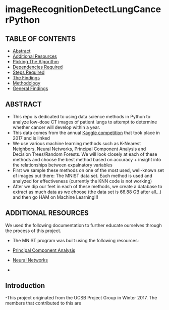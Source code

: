 # imageRecognitionDetectLungCancerPython

## TABLE OF CONTENTS

* [Abstract](#Abstract)
* [Additional Resources](#Additional-Resources)
* [Picking The Algorithm](#Picking-The-Algorithm)
* [Dependencies Required](#Dependencies-Required)
* [Steps Required](#Steps-Required)
* [The Findings](#And-now-the-Analysis)
* [Methodology](#Method)
* [General Findings](#General-Findings])

## ABSTRACT

 - This repo is dedicated to using data science methods in Python to analyze low-dose CT images of patient lungs to attempt to determine whether cancer will develop within a year.
 - This data comes from the annual [Kaggle competition](https://www.kaggle.com/c/data-science-bowl-2017/data) that took place in 2017 and is linked
 - We use various machine learning methods such as K-Nearest Neighbors, Neural Networks, Principal Component Analysis and Decision Trees/Random Forests. We will look closely at each of these methods and choose the best method based on accuracy + insight into the relationships between expalnatory variables 
 - First we sample these methods on one of the most used, well-known set of images out there: The MNIST data set. Each method is used and analyzed for effectiveness (currently the KNN code is not working)
 - After we dip our feet in each of these methods, we create a database to extract as much data as we choose (the data set is 66.88 GB after all...) and then go HAM on Machine Learning!!!

## ADDITIONAL RESOURCES

We used the following documentation to further educate ourselves through the process of this project.

 - The MNIST program was built using the following resources:

 - [Principal Component Analysis](http://austingwalters.com/pca-principal-component-analysis/)

 - [Neural Networks](http://scikit-learn.org/stable/auto_examples/neural_networks/plot_mnist_filters.html#sphx-glr-auto-examples-neural-networks-plot-mnist-filters-py)

 - 



## Introduction
-This project originated from the UCSB Project Group in Winter 2017. The members that contributed to this are 